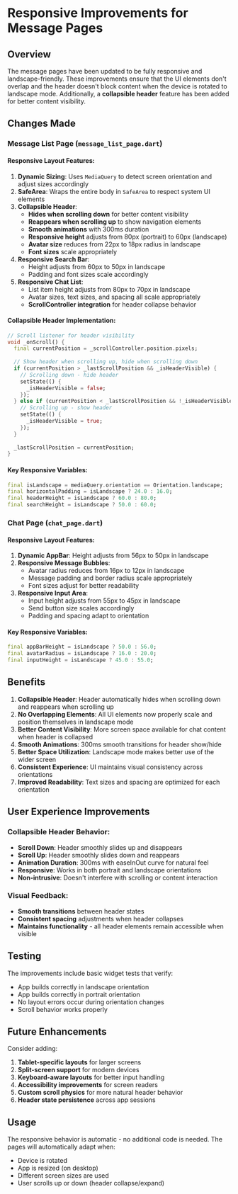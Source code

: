 # Responsive Improvements for Message Pages

## Overview
The message pages have been updated to be fully responsive and landscape-friendly. These improvements ensure that the UI elements don't overlap and the header doesn't block content when the device is rotated to landscape mode. Additionally, a **collapsible header** feature has been added for better content visibility.

## Changes Made

### Message List Page (`message_list_page.dart`)

#### Responsive Layout Features:
1. **Dynamic Sizing**: Uses `MediaQuery` to detect screen orientation and adjust sizes accordingly
2. **SafeArea**: Wraps the entire body in `SafeArea` to respect system UI elements
3. **Collapsible Header**: 
   - **Hides when scrolling down** for better content visibility
   - **Reappears when scrolling up** to show navigation elements
   - **Smooth animations** with 300ms duration
   - **Responsive height** adjusts from 80px (portrait) to 60px (landscape)
   - **Avatar size** reduces from 22px to 18px radius in landscape
   - **Font sizes** scale appropriately
4. **Responsive Search Bar**:
   - Height adjusts from 60px to 50px in landscape
   - Padding and font sizes scale accordingly
5. **Responsive Chat List**:
   - List item height adjusts from 80px to 70px in landscape
   - Avatar sizes, text sizes, and spacing all scale appropriately
   - **ScrollController integration** for header collapse behavior

#### Collapsible Header Implementation:
```dart
// Scroll listener for header visibility
void _onScroll() {
  final currentPosition = _scrollController.position.pixels;
  
  // Show header when scrolling up, hide when scrolling down
  if (currentPosition > _lastScrollPosition && _isHeaderVisible) {
    // Scrolling down - hide header
    setState(() {
      _isHeaderVisible = false;
    });
  } else if (currentPosition < _lastScrollPosition && !_isHeaderVisible) {
    // Scrolling up - show header
    setState(() {
      _isHeaderVisible = true;
    });
  }
  
  _lastScrollPosition = currentPosition;
}
```

#### Key Responsive Variables:
```dart
final isLandscape = mediaQuery.orientation == Orientation.landscape;
final horizontalPadding = isLandscape ? 24.0 : 16.0;
final headerHeight = isLandscape ? 60.0 : 80.0;
final searchHeight = isLandscape ? 50.0 : 60.0;
```

### Chat Page (`chat_page.dart`)

#### Responsive Layout Features:
1. **Dynamic AppBar**: Height adjusts from 56px to 50px in landscape
2. **Responsive Message Bubbles**:
   - Avatar radius reduces from 16px to 12px in landscape
   - Message padding and border radius scale appropriately
   - Font sizes adjust for better readability
3. **Responsive Input Area**:
   - Input height adjusts from 55px to 45px in landscape
   - Send button size scales accordingly
   - Padding and spacing adapt to orientation

#### Key Responsive Variables:
```dart
final appBarHeight = isLandscape ? 50.0 : 56.0;
final avatarRadius = isLandscape ? 16.0 : 20.0;
final inputHeight = isLandscape ? 45.0 : 55.0;
```

## Benefits

1. **Collapsible Header**: Header automatically hides when scrolling down and reappears when scrolling up
2. **No Overlapping Elements**: All UI elements now properly scale and position themselves in landscape mode
3. **Better Content Visibility**: More screen space available for chat content when header is collapsed
4. **Smooth Animations**: 300ms smooth transitions for header show/hide
5. **Better Space Utilization**: Landscape mode makes better use of the wider screen
6. **Consistent Experience**: UI maintains visual consistency across orientations
7. **Improved Readability**: Text sizes and spacing are optimized for each orientation

## User Experience Improvements

### Collapsible Header Behavior:
- **Scroll Down**: Header smoothly slides up and disappears
- **Scroll Up**: Header smoothly slides down and reappears
- **Animation Duration**: 300ms with easeInOut curve for natural feel
- **Responsive**: Works in both portrait and landscape orientations
- **Non-intrusive**: Doesn't interfere with scrolling or content interaction

### Visual Feedback:
- **Smooth transitions** between header states
- **Consistent spacing** adjustments when header collapses
- **Maintains functionality** - all header elements remain accessible when visible

## Testing

The improvements include basic widget tests that verify:
- App builds correctly in landscape orientation
- App builds correctly in portrait orientation
- No layout errors occur during orientation changes
- Scroll behavior works properly

## Future Enhancements

Consider adding:
1. **Tablet-specific layouts** for larger screens
2. **Split-screen support** for modern devices
3. **Keyboard-aware layouts** for better input handling
4. **Accessibility improvements** for screen readers
5. **Custom scroll physics** for more natural header behavior
6. **Header state persistence** across app sessions

## Usage

The responsive behavior is automatic - no additional code is needed. The pages will automatically adapt when:
- Device is rotated
- App is resized (on desktop)
- Different screen sizes are used
- User scrolls up or down (header collapse/expand) 
